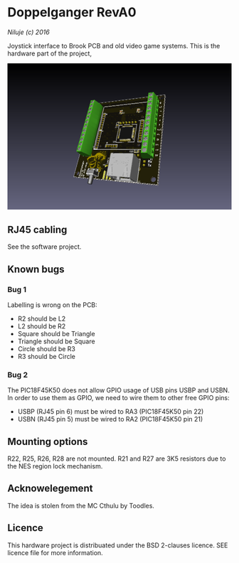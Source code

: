 # Doppelganger RevA0
_Niluje (c) 2016_

Joystick interface to Brook PCB and old video game systems.
This is the hardware part of the project,

![alt tag](/render/0.75doite_top.png?raw=true "Kicad render")

## RJ45 cabling

See the software project.

## Known bugs

### Bug 1
Labelling is wrong on the PCB:
* R2 should be L2
* L2 should be R2
* Square should be Triangle
* Triangle should be Square
* Circle should be R3
* R3 should be Circle

### Bug 2
The PIC18F45K50 does not allow GPIO usage of USB pins USBP and USBN. In order to use them as GPIO, we need to wire them to other free GPIO pins:
* USBP (RJ45 pin 6) must be wired to RA3 (PIC18F45K50 pin 22)
* USBN (RJ45 pin 5) must be wired to RA2 (PIC18F45K50 pin 21)

## Mounting options

R22, R25, R26, R28 are not mounted.
R21 and R27 are 3K5 resistors due to the NES region lock mechanism.

## Acknowelegement

The idea is stolen from the MC Cthulu by Toodles.

## Licence

This hardware project is distribuated under the BSD 2-clauses licence.
SEE licence file for more information.
